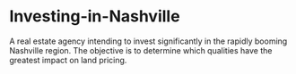 # Investing-in-Nashville
A real estate agency intending to invest significantly in the rapidly booming Nashville region. The objective is to determine which qualities have the greatest impact on land pricing.
